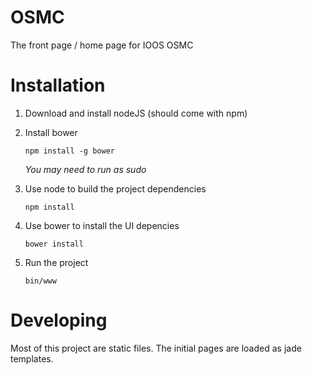 # OSMC
The front page / home page for IOOS OSMC


# Installation

1. Download and install nodeJS (should come with npm)
2. Install bower
   
   ```
   npm install -g bower
   ```

   _You may need to run as sudo_

3. Use node to build the project dependencies

   ```
   npm install
   ```

4. Use bower to install the UI depencies

   ```
   bower install
   ```

5. Run the project

    ```
    bin/www
    ```

# Developing

Most of this project are static files. The initial pages are loaded as jade
templates.  
